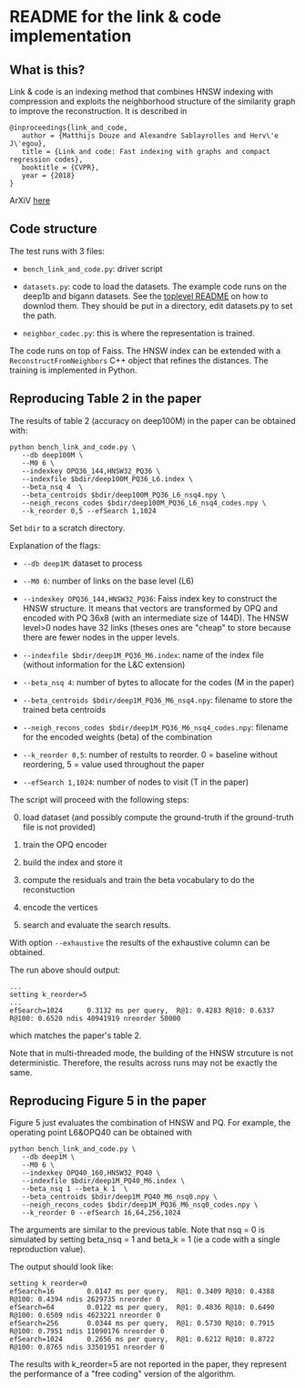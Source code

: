 

README for the link & code implementation
=========================================

What is this?
-------------

Link & code is an indexing method that combines HNSW indexing with
compression and exploits the neighborhood structure of the similarity
graph to improve the reconstruction. It is described in

```
@inproceedings{link_and_code,
   author = {Matthijs Douze and Alexandre Sablayrolles and Herv\'e J\'egou},
   title = {Link and code: Fast indexing with graphs and compact regression codes},
   booktitle = {CVPR},
   year = {2018}
}
```

ArXiV [here](https://arxiv.org/abs/1804.09996)

Code structure
--------------

The test runs with 3 files:

- `bench_link_and_code.py`: driver script

- `datasets.py`: code to load the datasets. The example code runs on the
  deep1b and bigann datasets. See the [toplevel README](../README.md)
  on how to downlod them. They should be put in a directory, edit
  datasets.py to set the path.

- `neighbor_codec.py`: this is where the representation is trained.

The code runs on top of Faiss. The HNSW index can be extended with a
`ReconstructFromNeighbors` C++ object that refines the distances. The
training is implemented in Python.


Reproducing Table 2 in the paper
--------------------------------

The results of table 2 (accuracy on deep100M) in the paper can be
obtained with:

```
python bench_link_and_code.py \
   --db deep100M \
   --M0 6 \
   --indexkey OPQ36_144,HNSW32_PQ36 \
   --indexfile $bdir/deep100M_PQ36_L6.index \
   --beta_nsq 4  \
   --beta_centroids $bdir/deep100M_PQ36_L6_nsq4.npy \
   --neigh_recons_codes $bdir/deep100M_PQ36_L6_nsq4_codes.npy \
   --k_reorder 0,5 --efSearch 1,1024
```

Set `bdir` to a scratch directory.

Explanation of the flags:

- `--db deep1M`: dataset to process

- `--M0 6`: number of links on the base level (L6)

- `--indexkey OPQ36_144,HNSW32_PQ36`: Faiss index key to construct the
  HNSW structure. It means that vectors are transformed by OPQ and
  encoded with PQ 36x8 (with an intermediate size of 144D). The HNSW
  level>0 nodes have 32 links (theses ones are "cheap" to store
  because there are fewer nodes in the upper levels.

- `--indexfile $bdir/deep1M_PQ36_M6.index`: name of the index file
  (without information for the L&C extension)

- `--beta_nsq 4`: number of bytes to allocate for the codes (M in the
  paper)

- `--beta_centroids $bdir/deep1M_PQ36_M6_nsq4.npy`: filename to store
  the trained beta centroids

- `--neigh_recons_codes $bdir/deep1M_PQ36_M6_nsq4_codes.npy`: filename
  for the encoded weights (beta) of the combination

- `--k_reorder 0,5`: number of restults to reorder. 0 = baseline
  without reordering, 5 = value used throughout the paper

- `--efSearch 1,1024`: number of nodes to visit (T in the paper)

The script will proceed with the following steps:

0. load dataset (and possibly compute the ground-truth if the
ground-truth file is not provided)

1. train the OPQ encoder

2. build the index and store it

3. compute the residuals and train the beta vocabulary to do the reconstuction

4. encode the vertices

5. search and evaluate the search results.

With option `--exhaustive` the results of the exhaustive column can be
obtained.

The run above should output:
```
...
setting k_reorder=5
...
efSearch=1024      0.3132 ms per query,  R@1: 0.4283 R@10: 0.6337 R@100: 0.6520 ndis 40941919 nreorder 50000

```
which matches the paper's table 2.

Note that in multi-threaded mode, the building of the HNSW strcuture
is not deterministic. Therefore, the results across runs may not be exactly the same.

Reproducing Figure 5 in the paper
---------------------------------

Figure 5 just evaluates the combination of HNSW and PQ. For example,
the operating point L6&OPQ40 can be obtained with

```
python bench_link_and_code.py \
   --db deep1M \
   --M0 6 \
   --indexkey OPQ40_160,HNSW32_PQ40 \
   --indexfile $bdir/deep1M_PQ40_M6.index \
   --beta_nsq 1 --beta_k 1  \
   --beta_centroids $bdir/deep1M_PQ40_M6_nsq0.npy \
   --neigh_recons_codes $bdir/deep1M_PQ36_M6_nsq0_codes.npy \
   --k_reorder 0 --efSearch 16,64,256,1024
```

The arguments are similar to the previous table. Note that nsq = 0 is
simulated by setting beta_nsq = 1 and beta_k = 1 (ie a code with a single
reproduction value).

The output should look like:

```
setting k_reorder=0
efSearch=16        0.0147 ms per query,  R@1: 0.3409 R@10: 0.4388 R@100: 0.4394 ndis 2629735 nreorder 0
efSearch=64        0.0122 ms per query,  R@1: 0.4836 R@10: 0.6490 R@100: 0.6509 ndis 4623221 nreorder 0
efSearch=256       0.0344 ms per query,  R@1: 0.5730 R@10: 0.7915 R@100: 0.7951 ndis 11090176 nreorder 0
efSearch=1024      0.2656 ms per query,  R@1: 0.6212 R@10: 0.8722 R@100: 0.8765 ndis 33501951 nreorder 0
```

The results with k_reorder=5 are not reported in the paper, they
represent the performance of a "free coding" version of the algorithm.
